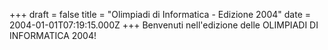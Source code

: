+++
draft = false
title = "Olimpiadi di Informatica - Edizione 2004"
date = 2004-01-01T07:19:15.000Z
+++
Benvenuti nell'edizione delle OLIMPIADI DI INFORMATICA 2004!
